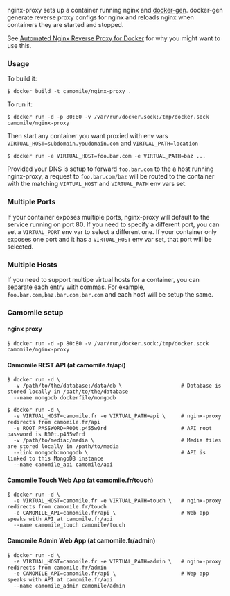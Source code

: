 nginx-proxy sets up a container running nginx and [docker-gen][1].  docker-gen generate reverse proxy configs for nginx and reloads nginx when containers they are started and stopped.

See [Automated Nginx Reverse Proxy for Docker][2] for why you might want to use this.

### Usage

To build it:

    $ docker build -t camomile/nginx-proxy .

To run it:

    $ docker run -d -p 80:80 -v /var/run/docker.sock:/tmp/docker.sock camomile/nginx-proxy

Then start any container you want proxied with env vars `VIRTUAL_HOST=subdomain.youdomain.com` and `VIRTUAL_PATH=location`

    $ docker run -e VIRTUAL_HOST=foo.bar.com -e VIRTUAL_PATH=baz ...

Provided your DNS is setup to forward `foo.bar.com` to the a host running nginx-proxy, a request to `foo.bar.com/baz` will be routed to the container with the matching `VIRTUAL_HOST` and `VIRTUAL_PATH` env vars set.

### Multiple Ports

If your container exposes multiple ports, nginx-proxy will default to the service running on port 80.  If you need to specify a different port, you can set a `VIRTUAL_PORT` env var to select a different one.  If your container only exposes one port and it has a `VIRTUAL_HOST` env var set, that port will be selected.

  [1]: https://github.com/jwilder/docker-gen
  [2]: http://jasonwilder.com/blog/2014/03/25/automated-nginx-reverse-proxy-for-docker/

### Multiple Hosts

If you need to support multipe virtual hosts for a container, you can separate each entry with commas.  For example, `foo.bar.com,baz.bar.com,bar.com` and each host will be setup the same.


### Camomile setup

#### nginx proxy

    $ docker run -d -p 80:80 -v /var/run/docker.sock:/tmp/docker.sock camomile/nginx-proxy

#### Camomile REST API (at camomile.fr/api)

    $ docker run -d \
      -v /path/to/the/database:/data/db \                   # Database is stored locally in /path/to/the/database 
      --name mongodb dockerfile/mongodb
                    
    $ docker run -d \
      -e VIRTUAL_HOST=camomile.fr -e VIRTUAL_PATH=api \     # nginx-proxy redirects from camomile.fr/api
      -e ROOT_PASSWORD=R00t.p455w0rd                        # API root password is R00t.p455w0rd 
      -v /path/to/media:/media \                            # Media files are stored locally in /path/to/media
      --link mongodb:mongodb \                              # API is linked to this MongoDB instance
      --name camomile_api camomile/api                 

#### Camomile Touch Web App (at camomile.fr/touch)

    $ docker run -d \
      -e VIRTUAL_HOST=camomile.fr -e VIRTUAL_PATH=touch \   # nginx-proxy redirects from camomile.fr/touch
      -e CAMOMILE_API=camomile.fr/api \                     # Web app speaks with API at camomile.fr/api 
      --name camomile_touch camomile/touch

#### Camomile Admin Web App (at camomile.fr/admin)

    $ docker run -d \
      -e VIRTUAL_HOST=camomile.fr -e VIRTUAL_PATH=admin \   # nginx-proxy redirects from camomile.fr/admin
      -e CAMOMILE_API=camomile.fr/api \                     # Wep app speaks with API at camomile.fr/api
      --name camomile_admin camomile/admin
